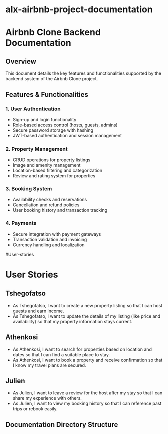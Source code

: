 # alx-airbnb-project-documentation
# Airbnb Clone Backend Documentation

## Overview
This document details the key features and functionalities supported by the backend system of the Airbnb Clone project.

## Features & Functionalities

### 1. User Authentication
- Sign-up and login functionality
- Role-based access control (hosts, guests, admins)
- Secure password storage with hashing
- JWT-based authentication and session management

### 2. Property Management
- CRUD operations for property listings
- Image and amenity management
- Location-based filtering and categorization
- Review and rating system for properties

### 3. Booking System
- Availability checks and reservations
- Cancellation and refund policies
- User booking history and transaction tracking

### 4. Payments
- Secure integration with payment gateways
- Transaction validation and invoicing
- Currency handling and localization

#User-stories
# User Stories

## Tshegofatso
- As Tshegofatso, I want to create a new property listing so that I can host guests and earn income.
- As Tshegofatso, I want to update the details of my listing (like price and availability) so that my property information stays current.

## Athenkosi
- As Athenkosi, I want to search for properties based on location and dates so that I can find a suitable place to stay.
- As Athenkosi, I want to book a property and receive confirmation so that I know my travel plans are secured.

## Julien
- As Julien, I want to leave a review for the host after my stay so that I can share my experience with others.
- As Julien, I want to view my booking history so that I can reference past trips or rebook easily.
## Documentation Directory Structure
